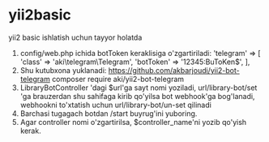 # yii2basic
yii2 basic ishlatish uchun tayyor holatda

1) config/web.php ichida botToken keraklisiga o'zgartiriladi:
        'telegram' => [
            'class' => 'aki\telegram\Telegram',
            'botToken' => '12345:BuToKen$',
        ],
2) Shu kutubxona yuklanadi: https://github.com/akbarjoudi/yii2-bot-telegram 
composer require aki/yii2-bot-telegram
3) LibraryBotController 'dagi $url'ga sayt nomi yoziladi, url/library-bot/set 'ga brauzerdan shu sahifaga kirib qo'yilsa bot webhook'ga bog'lanadi, webhookni to'xtatish uchun url/library-bot/un-set qilinadi
4) Barchasi tugagach botdan /start buyrug'ini yuboring.
5) Agar controller nomi o'zgartirilsa, $controller_name'ni yozib qo'yish kerak.
